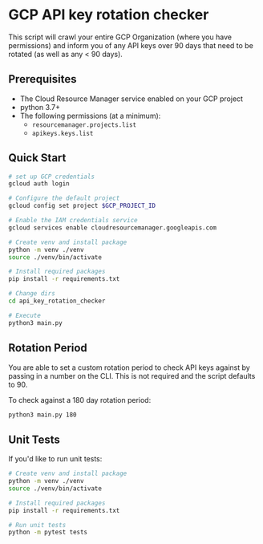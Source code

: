 # GCP API key rotation checker

This script will crawl your entire GCP Organization (where you have permissions) and inform you of any API keys over 90 days that need to be rotated (as well as any < 90 days).

## Prerequisites
* The Cloud Resource Manager service enabled on your GCP project
* python 3.7+
* The following permissions (at a minimum):
    * `resourcemanager.projects.list`
    * `apikeys.keys.list`

## Quick Start

```bash
# set up GCP credentials
gcloud auth login

# Configure the default project
gcloud config set project $GCP_PROJECT_ID

# Enable the IAM credentials service
gcloud services enable cloudresourcemanager.googleapis.com

# Create venv and install package
python -m venv ./venv
source ./venv/bin/activate

# Install required packages
pip install -r requirements.txt

# Change dirs
cd api_key_rotation_checker

# Execute
python3 main.py
```

## Rotation Period

You are able to set a custom rotation period to check API keys against by passing in a number on the CLI. This is not required and the script defaults to 90.

To check against a 180 day rotation period:

```bash
python3 main.py 180
```


## Unit Tests

If you'd like to run unit tests:

```bash
# Create venv and install package
python -m venv ./venv
source ./venv/bin/activate

# Install required packages
pip install -r requirements.txt

# Run unit tests
python -m pytest tests
```
